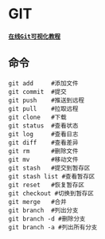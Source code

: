# GIT

[**`在线Git可视化教程`**](https://learngitbranching.js.org/)

## 命令

    git add     #添加文件
    git commit  #提交
    git push    #推送到远程
    git pull    #拉取远程
    git clone   #下载
    git status  #查看状态
    git log     #查看日志
    git diff    #查看差异
    git rm      #删除文件
    git mv      #移动文件
    git stash   #提交到暂存区
    git stash list #查看暂存区
    git reset   #恢复暂存区
    git checkout #切换到暂存区
    git merge   #合并
    git branch  #列出分支
    git branch -d #删除分支
    git branch -a #列出所有分支

    

